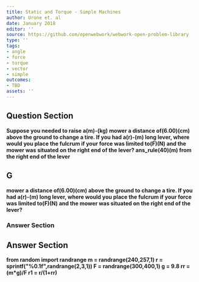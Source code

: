 ```yaml
---
title: Static and Torque - Simple Machines
author: Urone et. al
date: January 2018
editor: ''
source: https://github.com/openwebwork/webwork-open-problem-library
type: ''
tags:
- angle
- force
- torque
- vector
- simple
outcomes:
- TBD
assets: ''
---
```


## Question Section 

<b>
Suppose you needed to raise a(m)-(kg) mower a distance of(6.00)(cm) above the ground to change a tire. If you had a(r)-(m) long lever, where would you place the fulcrum if your force was limited to(F)(N) and the mower was situated on the right end of the lever?
ans_rule(40)(m) from the right end of the lever

## G
mower a distance of(6.00)(cm) above the ground to change a tire. If you had a(r)-(m) long lever, where would you place the fulcrum if your force was limited to(F)(N) and the mower was situated on the right end of the lever?
### Answer Section


## Answer Section

from random import randrange
m = randrange(240,257,1)
r = sprintf("%0.1f",randrange(2,3,1))
F = randrange(300,400,1)
g = 9.8
rr = (m*g)/F
r1 = r/(1+rr)